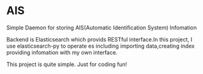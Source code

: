 # AIS
Simple Daemon for storing AIS(Automatic Identification System) Infomation 

Backend is Elasticsearch which provids RESTful interface.In this project,
I use elasticsearch-py to operate es including importing data,creating index
providing infomation with my own interface.

This project is quite simple. Just for coding fun!

